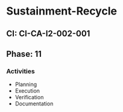 # Sustainment-Recycle

## CI: CI-CA-I2-002-001
## Phase: 11

### Activities
- Planning
- Execution
- Verification
- Documentation
